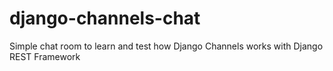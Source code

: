 # django-channels-chat
Simple chat room to learn and test how Django Channels works with Django REST Framework
